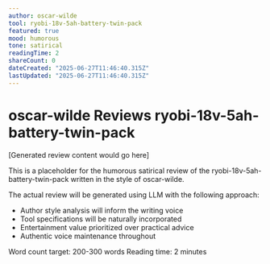 ```yaml
---
author: oscar-wilde
tool: ryobi-18v-5ah-battery-twin-pack
featured: true
mood: humorous
tone: satirical
readingTime: 2
shareCount: 0
dateCreated: "2025-06-27T11:46:40.315Z"
lastUpdated: "2025-06-27T11:46:40.315Z"
---
```


# oscar-wilde Reviews ryobi-18v-5ah-battery-twin-pack

[Generated review content would go here]

This is a placeholder for the humorous satirical review of the ryobi-18v-5ah-battery-twin-pack written in the style of oscar-wilde.

The actual review will be generated using LLM with the following approach:

- Author style analysis will inform the writing voice
- Tool specifications will be naturally incorporated
- Entertainment value prioritized over practical advice
- Authentic voice maintenance throughout

Word count target: 200-300 words
Reading time: 2 minutes
